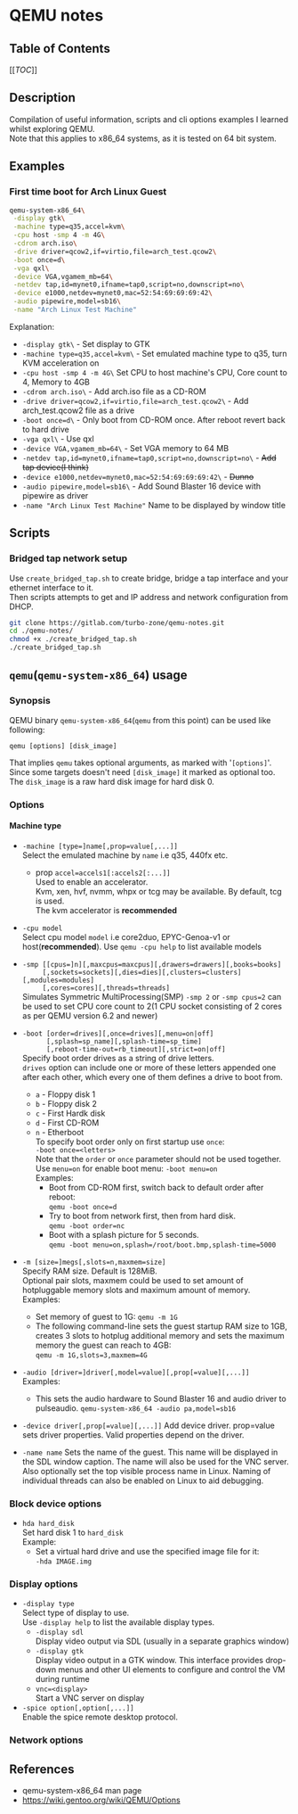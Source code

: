 # QEMU notes
## Table of Contents
[[_TOC_]]


## Description
Compilation of useful information, scripts and cli options examples I learned 
whilst exploring QEMU.  
Note that this applies to x86_64 systems, as it is tested on 64 bit system. 

## Examples
### First time boot for Arch Linux Guest
```bash
qemu-system-x86_64\
 -display gtk\
 -machine type=q35,accel=kvm\
 -cpu host -smp 4 -m 4G\
 -cdrom arch.iso\
 -drive driver=qcow2,if=virtio,file=arch_test.qcow2\
 -boot once=d\
 -vga qxl\
 -device VGA,vgamem_mb=64\
 -netdev tap,id=mynet0,ifname=tap0,script=no,downscript=no\
 -device e1000,netdev=mynet0,mac=52:54:69:69:69:42\
 -audio pipewire,model=sb16\
 -name "Arch Linux Test Machine"
```
Explanation:
- `-display gtk\` - Set display to GTK
- `-machine type=q35,accel=kvm\` - Set emulated machine type to q35, turn KVM acceleration on
- `-cpu host -smp 4 -m 4G\` Set CPU to host machine's CPU, Core count to 4, Memory to 4GB
- `-cdrom arch.iso\` - Add arch.iso file as a  CD-ROM
- `-drive driver=qcow2,if=virtio,file=arch_test.qcow2\` - Add arch_test.qcow2 file as a drive
- `-boot once=d\` - Only boot from CD-ROM once. After reboot revert back to hard drive
- `-vga qxl\` - Use qxl 
- `-device VGA,vgamem_mb=64\` - Set VGA memory to 64 MB
- `-netdev tap,id=mynet0,ifname=tap0,script=no,downscript=no\` - ~~Add tap device(I think)~~
- `-device e1000,netdev=mynet0,mac=52:54:69:69:69:42\` - ~~Dunno~~
- `-audio pipewire,model=sb16\` - Add Sound Blaster 16 device with pipewire as driver
- `-name "Arch Linux Test Machine"` Name to be displayed by window title
## Scripts 
### Bridged tap network setup
Use `create_bridged_tap.sh` to create bridge, bridge a tap interface and your 
ethernet interface to it.  
Then scripts attempts to get and IP address and 
network configuration from DHCP. 
```bash
git clone https://gitlab.com/turbo-zone/qemu-notes.git
cd ./qemu-notes/
chmod +x ./create_bridged_tap.sh
./create_bridged_tap.sh
```


## `qemu`(`qemu-system-x86_64`) usage
### Synopsis
QEMU binary `qemu-system-x86_64`(`qemu` from this point) can be used 
like following:
```
qemu [options] [disk_image]
```
That implies `qemu` takes optional arguments, as marked with '`[options]`'.  
Since some targets doesn't need `[disk_image]` it marked as optional too.  
The `disk_image` is a raw hard disk image for hard disk 0. 

### Options
#### Machine type
- `-machine [type=]name[,prop=value[,...]]`  
    Select the emulated machine by `name` i.e q35, 440fx etc.
    - prop `accel=accels1[:accels2[:...]]`  
        Used to enable an accelerator.  
        Kvm, xen, hvf, nvmm, whpx or tcg may be available. 
        By default, tcg is used.   
        The kvm accelerator is **recommended**

- `-cpu model`  
    Select cpu model `model` i.e core2duo, EPYC-Genoa-v1 or 
    host(**recommended**). Use `qemu -cpu help` to list available models

- `-smp [[cpus=]n][,maxcpus=maxcpus][,drawers=drawers][,books=books]`  
  `     [,sockets=sockets][,dies=dies][,clusters=clusters][,modules=modules]`  
  `     [,cores=cores][,threads=threads]`  
    Simulates Symmetric MultiProcessing(SMP)
    `-smp 2` or `-smp cpus=2` can be used to set CPU core count to 
    2(1 CPU socket consisting of 2 cores as per QEMU version 6.2 and newer) 

- `-boot [order=drives][,once=drives][,menu=on|off]`  
  `      [,splash=sp_name][,splash-time=sp_time]`  
  `      [,reboot-time‐out=rb_timeout][,strict=on|off]`   
    Specify boot order drives as a string of  drive  letters.  
    `drives` option can include one or more of these letters appended one 
    after each other, which every one of them defines a drive to boot from.
    - `a` - Floppy disk 1
    - `b` - Floppy disk 2
    - `c` - First Hardk disk
    - `d` - First CD-ROM
    - `n` - Etherboot  
    To specify boot order only on first startup use `once`:  
        `-boot once=<letters>`  
    Note that the `order` or `once` parameter should not be used together.
    Use `menu=on` for enable boot menu:
    `-boot menu=on`  
    Examples:  
        - Boot from CD-ROM first, switch back to default order after reboot:  
            `qemu -boot once=d`
         - Try to boot from network first, then from hard disk.  
             `qemu -boot order=nc`
         - Boot with a splash picture for 5 seconds.  
             `qemu -boot menu=on,splash=/root/boot.bmp,splash-time=5000`

- `-m [size=]megs[,slots=n,maxmem=size]`  
    Specify RAM size. Default is 128MiB.  
    Optional pair slots, maxmem could be used to set amount of hotpluggable 
    memory slots and  maximum  amount of memory.  
    Examples:  
    - Set memory of guest to 1G:
        `qemu -m 1G`
    - The following command-line sets the guest startup RAM size to 1GB,
      creates 3 slots to hotplug additional memory and sets the maximum 
      memory the guest can reach to 4GB:  
        `qemu -m 1G,slots=3,maxmem=4G`

- `-audio [driver=]driver[,model=value][,prop[=value][,...]]`  
    Examples:
    - This sets the audio hardware to Sound Blaster 16 and audio driver to 
    pulseaudio.
        `qemu-system-x86_64 -audio pa,model=sb16`

- `-device driver[,prop[=value][,...]]`
      Add  device driver. prop=value sets driver properties. Valid properties
      depend on the driver.

- `-name name`
      Sets the name of the guest. This name will be displayed in the SDL window
      caption.  The  name will also be used for the VNC server. Also 
      optionally set the top visible process name in Linux. Naming of  
      individual threads can also be enabled on Linux to aid debugging.

### Block device options
- `hda hard_disk`  
Set hard disk 1 to `hard_disk`  
Example:
    - Set a virtual hard drive and use the specified image file for it:   
    `-hda IMAGE.img`
### Display options
- `-display type`  
Select type of display to use.  
Use `-display help` to list the available display types.  
    - `-display sdl`  
    Display video output via SDL (usually in a separate graphics window)  
    - `-display gtk`  
      Display  video output in a GTK window. This interface provides drop-down
      menus and other UI elements to configure and control the VM during
      runtime
    - `vnc=<display>`  
      Start a VNC server on display <display>
- `-spice option[,option[,...]]`  
Enable the spice remote desktop protocol.


### Network options

## References
- qemu-system-x86_64 man page
- https://wiki.gentoo.org/wiki/QEMU/Options
